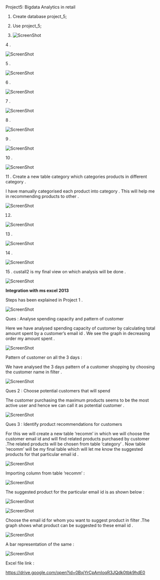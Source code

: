Project5: Bigdata Analytics in retail

1.  Create database project\_5;

2.  Use project\_5;

3. ![ScreenShot](https://github.com/rohan22sri/Hadoop/blob/master/Bigdata%20Analytics%20in%20retail/media/image1.png)

4 .

![ScreenShot](https://github.com/rohan22sri/Hadoop/blob/master/Bigdata%20Analytics%20in%20retail/media/image2.png)

5 .

![ScreenShot](https://github.com/rohan22sri/Hadoop/blob/master/Bigdata%20Analytics%20in%20retail/media/image3.png)

6 .

![ScreenShot](https://github.com/rohan22sri/Hadoop/blob/master/Bigdata%20Analytics%20in%20retail/media/image4.png)

7 .

![ScreenShot](https://github.com/rohan22sri/Hadoop/blob/master/Bigdata%20Analytics%20in%20retail/media/image5.png)

8 .

![ScreenShot](https://github.com/rohan22sri/Hadoop/blob/master/Bigdata%20Analytics%20in%20retail/media/image6.png)

9 .

![ScreenShot](https://github.com/rohan22sri/Hadoop/blob/master/Bigdata%20Analytics%20in%20retail/media/image7.png)

10 .

![ScreenShot](https://github.com/rohan22sri/Hadoop/blob/master/Bigdata%20Analytics%20in%20retail/media/image8.png)

11 . Create a new table category which categories products in different category
.

I have manually categorised each product into category . This will help me in
recommending products to other .

![ScreenShot](https://github.com/rohan22sri/Hadoop/blob/master/Bigdata%20Analytics%20in%20retail/media/image9.png)

12.

![ScreenShot](https://github.com/rohan22sri/Hadoop/blob/master/Bigdata%20Analytics%20in%20retail/media/image10.png)

13 .

![ScreenShot](https://github.com/rohan22sri/Hadoop/blob/master/Bigdata%20Analytics%20in%20retail/media/image11.png)

14 .

![ScreenShot](https://github.com/rohan22sri/Hadoop/blob/master/Bigdata%20Analytics%20in%20retail/media/image12.png)

15 . custall2 is my final view on which analysis will be done .

![ScreenShot](https://github.com/rohan22sri/Hadoop/blob/master/Bigdata%20Analytics%20in%20retail/media/image13.png)

**Integration with ms excel 2013**

Steps has been explained in Project 1 .

![ScreenShot](https://github.com/rohan22sri/Hadoop/blob/master/Bigdata%20Analytics%20in%20retail/media/image14.png)

Ques : Analyse spending capacity and pattern of customer

Here we have analysed spending capacity of customer by calculating total amount
spent by a customer’s email id . We see the graph in decreasing order my amount
spent .

![ScreenShot](https://github.com/rohan22sri/Hadoop/blob/master/Bigdata%20Analytics%20in%20retail/media/image15.png)

Pattern of customer on all the 3 days :

We have analysed the 3 days pattern of a customer shopping by choosing the
customer name in filter .

![ScreenShot](https://github.com/rohan22sri/Hadoop/blob/master/Bigdata%20Analytics%20in%20retail/media/image16.png)

Ques 2 : Choose potential customers that will spend

The customer purchasing the maximum products seems to be the most active user
and hence we can call it as potential customer .

![ScreenShot](https://github.com/rohan22sri/Hadoop/blob/master/Bigdata%20Analytics%20in%20retail/media/image17.png)

Ques 3 : Identify product recommendations for customers

For this we will create a new table ‘recomm’ in which we will choose the
customer email id and will find related products purchased by customer .The
related products will be chosen from table ‘category’ . Now table ‘recomm’ will
be my final table which will let me know the suggested products for that
particular email id .

![ScreenShot](https://github.com/rohan22sri/Hadoop/blob/master/Bigdata%20Analytics%20in%20retail/media/image18.png)

Importing column from table ‘recomm’ :

![ScreenShot](https://github.com/rohan22sri/Hadoop/blob/master/Bigdata%20Analytics%20in%20retail/media/image19.png)

The suggested product for the particular email id is as shown below :

![ScreenShot](https://github.com/rohan22sri/Hadoop/blob/master/Bigdata%20Analytics%20in%20retail/media/image20.png)

![ScreenShot](https://github.com/rohan22sri/Hadoop/blob/master/Bigdata%20Analytics%20in%20retail/media/image21.png)

Choose the email id for whom you want to suggest product in filter .The graph
shows what product can be suggested to these email id .

![ScreenShot](https://github.com/rohan22sri/Hadoop/blob/master/Bigdata%20Analytics%20in%20retail/media/image22.png)

A bar representation of the same :

![ScreenShot](https://github.com/rohan22sri/Hadoop/blob/master/Bigdata%20Analytics%20in%20retail/media/image23.png)

Excel file link :

https://drive.google.com/open?id=0BxjYrCpAmIoqR3JQdk0tbk9hdE0
